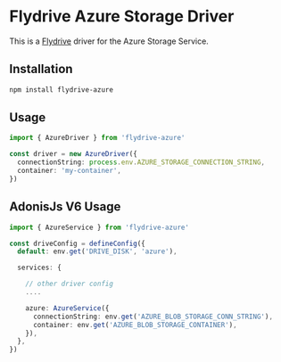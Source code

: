 # Flydrive Azure Storage Driver

This is a [Flydrive](https://flydrive.dev/) driver for the Azure Storage Service.

## Installation

```bash
npm install flydrive-azure
```

## Usage

```ts
import { AzureDriver } from 'flydrive-azure'

const driver = new AzureDriver({
  connectionString: process.env.AZURE_STORAGE_CONNECTION_STRING,
  container: 'my-container',
})
```

## AdonisJs V6 Usage

```ts
import { AzureService } from 'flydrive-azure'

const driveConfig = defineConfig({
  default: env.get('DRIVE_DISK', 'azure'),

  services: {

    // other driver config
    ....

    azure: AzureService({
      connectionString: env.get('AZURE_BLOB_STORAGE_CONN_STRING'),
      container: env.get('AZURE_BLOB_STORAGE_CONTAINER'),
    }),
  },
})
```
